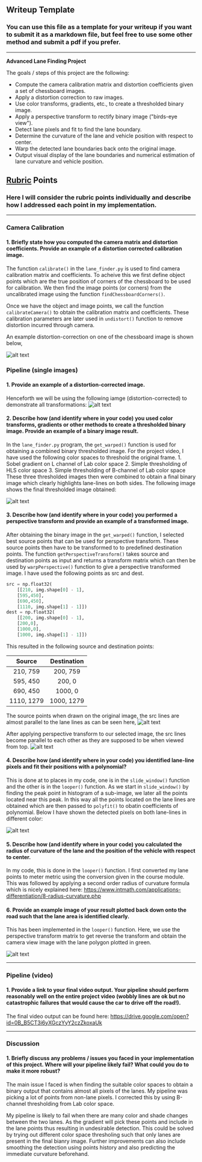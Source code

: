 ## Writeup Template

### You can use this file as a template for your writeup if you want to submit it as a markdown file, but feel free to use some other method and submit a pdf if you prefer.

---

**Advanced Lane Finding Project**

The goals / steps of this project are the following:

* Compute the camera calibration matrix and distortion coefficients given a set of chessboard images.
* Apply a distortion correction to raw images.
* Use color transforms, gradients, etc., to create a thresholded binary image.
* Apply a perspective transform to rectify binary image ("birds-eye view").
* Detect lane pixels and fit to find the lane boundary.
* Determine the curvature of the lane and vehicle position with respect to center.
* Warp the detected lane boundaries back onto the original image.
* Output visual display of the lane boundaries and numerical estimation of lane curvature and vehicle position.

[//]: # (Image References)

[image1]: ./output_images/chess.jpg "Undistorted"
[image2]: ./output_images/undist1.png "Road Transformed"
[image3]: ./output_images/sxbinary.png "Binary Example"
[image4]: ./output_images/combined_poly.png "Warp Example"
[image41]: ./output_images/binary_warped.png "Warp Example"
[image5]: ./output_images/out_img.png "Fit Visual"
[image6]: ./output_images/out.png "Output"
[video1]: ./project_video.mp4 "Video"

## [Rubric](https://review.udacity.com/#!/rubrics/571/view) Points

### Here I will consider the rubric points individually and describe how I addressed each point in my implementation.  

---

### Camera Calibration

#### 1. Briefly state how you computed the camera matrix and distortion coefficients. Provide an example of a distortion corrected calibration image.

The function `calibrate()` in the `lane_finder.py` is used to find camera calibration matrix and coefficients. To acheive this we first define object points which are the true position of corners of the chessboard to be used for calibration. We then find the image points (or corners) from the uncalibrated image using the function `findChessboardCorners()`.

Once we have the object and image points, we call the function `calibrateCamera()` to obtain the calibration matrix and coefficients. These calibration parameters are later used in `undistort()` function to remove distortion incurred through camera. 

An example distortion-correction on one of the chessboard image is shown below,

![alt text][image1]

### Pipeline (single images)

#### 1. Provide an example of a distortion-corrected image.

Henceforth we will be using the following iamge (distortion-corrected) to demonstrate all transformations:
![alt text][image2]

#### 2. Describe how (and identify where in your code) you used color transforms, gradients or other methods to create a thresholded binary image.  Provide an example of a binary image result.

In the `lane_finder.py` program, the `get_warped()` function is used for obtaining a combined binary thresholded image.
For the project video, I have used the following color spaces to threshold the original frame.
    1. Sobel gradient on L channel of Lab color space
    2. Simple thresholding of HLS color space
    3. Simple thresholding of B-channel of Lab color space
These three thresholded images then were combined to obtain a final binary image which clearly highlights lane-lines on both sides. The following image shows the final thresholded image obtained:

![alt text][image3]

#### 3. Describe how (and identify where in your code) you performed a perspective transform and provide an example of a transformed image.

After obtaining the binary image in the `get_warped()` function, I selected best source points that can be used for perspective transform. These source points then have to be transformed to to predefined destination points. The function  `getPerspectiveTransform()` takes source and destination points as input and returns a transform matrix which can then be used by `warpPerspective()` function to give a perspective transformed image. I have used the following points as src and dest.

```python
src = np.float32(
    [[210, img.shape[0] - 1],
    [595,450],
    [690,450],
    [1110, img.shape[1] - 1]])
dest = np.float32(
    [[200, img.shape[0] - 1],
    [200,0],
    [1000,0],
    [1000, img.shape[1] - 1]])
```

This resulted in the following source and destination points:

| Source        | Destination   | 
|:-------------:|:-------------:| 
| 210, 759      | 200, 759        | 
| 595, 450      | 200, 0      |
| 690, 450     | 1000, 0      |
| 1110, 1279      | 1000, 1279        |

The source points when drawn on the original image, the src lines are almost parallel to the lane lines as can be seen here, 
![alt text][image4]

After applying perspective transform to our selected image, the src lines become parallel to each other as they are supposed to be when viewed from top.
![alt text][image41]

#### 4. Describe how (and identify where in your code) you identified lane-line pixels and fit their positions with a polynomial?

This is done at to places in my code, one is in the `slide_window()` function and the other is in the `looper()` function. As we start in `slide_window()` by finding the peak point in histogram of a sub-image, we later all the points located near this peak. In this way all the points located on the lane lines are obtained which are then passed to `polyfit()` to obatin coefficients of polynomial. Below I have shown the detected pixels on both lane-lines in different color:

![alt text][image5]

#### 5. Describe how (and identify where in your code) you calculated the radius of curvature of the lane and the position of the vehicle with respect to center.

In my code, this is done in the `looper()` function. I first converted my lane points to meter metric using the conversion given in the course module. This was followed by applying a second order radius of curvature formula which is nicely explained here: https://www.intmath.com/applications-differentiation/8-radius-curvature.php

#### 6. Provide an example image of your result plotted back down onto the road such that the lane area is identified clearly.

This has been implemented in the `looper()` function. Here, we use the perspective transform matrix to get reverse the transform and obtain the camera view image with the lane polygon plotted in green. 

![alt text][image6]

---

### Pipeline (video)

#### 1. Provide a link to your final video output.  Your pipeline should perform reasonably well on the entire project video (wobbly lines are ok but no catastrophic failures that would cause the car to drive off the road!).

The final video output can be found here: https://drive.google.com/open?id=0B_B5CT3i6yXGczYyY2czZkoxaUk

---

### Discussion

#### 1. Briefly discuss any problems / issues you faced in your implementation of this project.  Where will your pipeline likely fail?  What could you do to make it more robust?

The main issue I faced is when finding the suitable color spaces to obtain a binary output that contains almost all pixels of the lanes. My pipeline was picking a lot of points from non-lane pixels. I corrected this by using B-channel thresholding from Lab color space. 

My pipeline is likely to fail when there are many color and shade changes between the two lanes. As the gradient will pick these points and include in the lane points thus resulting in undesirable detection. This could be solved by trying out different color space thresholing such that only lanes are present in the final bianry image. Further improvements can also include smoothing the detection using points history and also predicting the immediate curvature beforehand.
